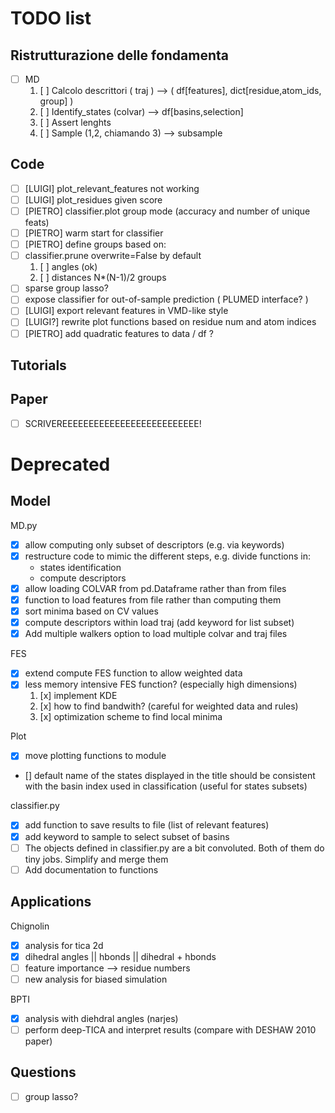 # TODO list

## Ristrutturazione delle fondamenta

* [ ] MD
  1. [ ] Calcolo descrittori ( traj ) --> ( df[features], dict[residue,atom_ids, group] )
  2. [ ] Identify_states (colvar) --> df[basins,selection]
  3. [ ] Assert lenghts 
  4. [ ] Sample (1,2, chiamando 3) --> subsample

## Code

* [ ] [LUIGI] plot_relevant_features not working
* [ ] [LUIGI] plot_residues given score
* [ ] [PIETRO] classifier.plot group mode (accuracy and number of unique feats)
* [ ] [PIETRO] warm start for classifier
* [ ] [PIETRO] define groups based on:
* [ ] classifier.prune overwrite=False by default
  1. [ ] angles (ok)
  2. [ ] distances N*(N-1)/2 groups  
* [ ] sparse group lasso?
* [ ] expose classifier for out-of-sample prediction ( PLUMED interface? )
* [ ] [LUIGI] export relevant features in VMD-like style
* [ ] [LUIGI?] rewrite plot functions based on residue num and atom indices
* [ ] [PIETRO] add quadratic features to data / df ?  

## Tutorials


## Paper
* [ ] SCRIVEREEEEEEEEEEEEEEEEEEEEEEEEEE!


# Deprecated


## Model

MD.py
* [X] allow computing only subset of descriptors (e.g. via keywords)
* [X] restructure code to mimic the different steps, e.g. divide functions in:
  - states identification
  - compute descriptors
* [x] allow loading COLVAR from pd.Dataframe rather than from files
* [X] function to load features from file rather than computing them
* [X] sort minima based on CV values
* [X] compute descriptors within load traj (add keyword for list subset)
* [X] Add multiple walkers option to load multiple colvar and traj files

FES
* [x] extend compute FES function to allow weighted data
* [x] less memory intensive FES function? (especially high dimensions)
  1. [x] implement KDE
  2. [x] how to find bandwith? (careful for weighted data and rules)
  3. [x] optimization scheme to find local minima

Plot
* [x] move plotting functions to module
* [] default name of the states displayed in the title should be consistent with the basin index used in classification (useful for states subsets)

classifier.py
* [x] add function to save results to file (list of relevant features)
* [x] add keyword to sample to select subset of basins
* [ ] The objects defined in classifier.py are a bit convoluted. Both of them do tiny jobs. Simplify and merge them
* [ ] Add documentation to functions

## Applications

Chignolin
* [x] analysis for tica 2d 
* [x] dihedral angles || hbonds || dihedral + hbonds
* [ ] feature importance --> residue numbers
* [ ] new analysis for biased simulation

BPTI 
* [X] analysis with diehdral angles (narjes)
* [ ] perform deep-TICA and interpret results (compare with DESHAW 2010 paper)

## Questions

* [ ] group lasso? 

